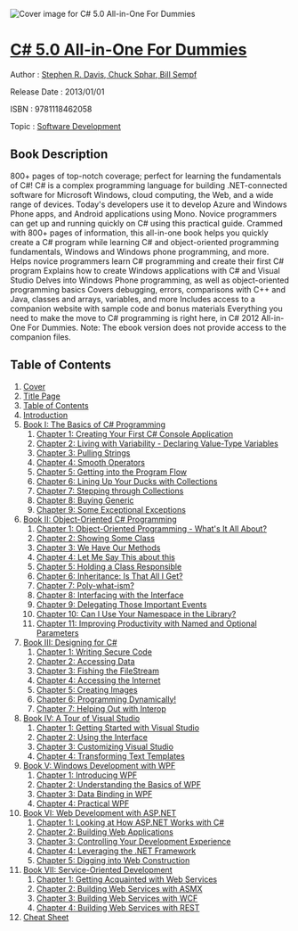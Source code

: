 ![Cover image for C# 5.0 All-in-One For Dummies](https://imgdetail.ebookreading.net/cover/cover/software_development/EB9781118462058.jpg)

[C# 5.0 All-in-One For Dummies](https://ebookreading.net/view/book/C%23+5.0+All-in-One+For+Dummies-EB9781118462058_1.html "C# 5.0 All-in-One For Dummies")
====================================================================================================================

Author : [Stephen R. Davis](https://ebookreading.net/search/author/Stephen+R.+Davis),[ Chuck Sphar](https://ebookreading.net/search/author/+Chuck+Sphar),[ Bill Sempf](https://ebookreading.net/search/author/+Bill+Sempf)

Release Date : 2013/01/01

ISBN : 9781118462058

Topic : [Software Development](https://ebookreading.net/search/category/software-development)

Book Description
-----------------

800+ pages of top-notch coverage; perfect for learning the fundamentals of C#!
C# is a complex programming language for building .NET-connected software for Microsoft Windows, cloud computing, the Web, and a wide range of devices. Today's developers use it to develop Azure and Windows Phone apps, and Android applications using Mono.  Novice programmers can get up and running quickly on C# using this practical guide. Crammed with 800+ pages of information, this all-in-one book helps you quickly create a C# program while learning C# and object-oriented programming fundamentals, Windows and Windows phone programming, and more.
Helps novice programmers learn C# programming and create their first C# program
Explains how to create Windows applications with C# and Visual Studio
Delves into Windows Phone programming, as well as object-oriented programming basics
Covers debugging, errors, comparisons with C++ and Java, classes and arrays, variables, and more
Includes access to a companion website with sample code and bonus materials
Everything you need to make the move to C# programming is right here, in C# 2012 All-in-One For Dummies.
Note: The ebook version does not provide access to the companion files.
              
Table of Contents
-----------------

1. [Cover](https://ebookreading.net/view/book/C%23+5.0+All-in-One+For+Dummies-EB9781118462058_1.html)
1. [Title Page](https://ebookreading.net/view/book/C%23+5.0+All-in-One+For+Dummies-EB9781118462058_2.html)
1. [Table of Contents](https://ebookreading.net/view/book/C%23+5.0+All-in-One+For+Dummies-EB9781118462058_3.html)
1. [Introduction](https://ebookreading.net/view/book/C%23+5.0+All-in-One+For+Dummies-EB9781118462058_4.html)
1. [Book I: The Basics of C# Programming](https://ebookreading.net/view/book/C%23+5.0+All-in-One+For+Dummies-EB9781118462058_5.html)
    1. [Chapter 1: Creating Your First C# Console Application](https://ebookreading.net/view/book/C%23+5.0+All-in-One+For+Dummies-EB9781118462058_6.html)
    1. [Chapter 2: Living with Variability - Declaring Value-Type Variables](https://ebookreading.net/view/book/C%23+5.0+All-in-One+For+Dummies-EB9781118462058_7.html)
    1. [Chapter 3: Pulling Strings](https://ebookreading.net/view/book/C%23+5.0+All-in-One+For+Dummies-EB9781118462058_8.html)
    1. [Chapter 4: Smooth Operators](https://ebookreading.net/view/book/C%23+5.0+All-in-One+For+Dummies-EB9781118462058_9.html)
    1. [Chapter 5: Getting into the Program Flow](https://ebookreading.net/view/book/C%23+5.0+All-in-One+For+Dummies-EB9781118462058_10.html)
    1. [Chapter 6: Lining Up Your Ducks with Collections](https://ebookreading.net/view/book/C%23+5.0+All-in-One+For+Dummies-EB9781118462058_11.html)
    1. [Chapter 7: Stepping through Collections](https://ebookreading.net/view/book/C%23+5.0+All-in-One+For+Dummies-EB9781118462058_12.html)
    1. [Chapter 8: Buying Generic](https://ebookreading.net/view/book/C%23+5.0+All-in-One+For+Dummies-EB9781118462058_13.html)
    1. [Chapter 9: Some Exceptional Exceptions](https://ebookreading.net/view/book/C%23+5.0+All-in-One+For+Dummies-EB9781118462058_14.html)
1. [Book II: Object-Oriented C# Programming](https://ebookreading.net/view/book/C%23+5.0+All-in-One+For+Dummies-EB9781118462058_15.html)
    1. [Chapter 1: Object-Oriented Programming - What&#39;s It All About?](https://ebookreading.net/view/book/C%23+5.0+All-in-One+For+Dummies-EB9781118462058_16.html)
    1. [Chapter 2: Showing Some Class](https://ebookreading.net/view/book/C%23+5.0+All-in-One+For+Dummies-EB9781118462058_17.html)
    1. [Chapter 3: We Have Our Methods](https://ebookreading.net/view/book/C%23+5.0+All-in-One+For+Dummies-EB9781118462058_18.html)
    1. [Chapter 4: Let Me Say This about this](https://ebookreading.net/view/book/C%23+5.0+All-in-One+For+Dummies-EB9781118462058_19.html)
    1. [Chapter 5: Holding a Class Responsible](https://ebookreading.net/view/book/C%23+5.0+All-in-One+For+Dummies-EB9781118462058_20.html)
    1. [Chapter 6: Inheritance: Is That All I Get?](https://ebookreading.net/view/book/C%23+5.0+All-in-One+For+Dummies-EB9781118462058_21.html)
    1. [Chapter 7: Poly-what-ism?](https://ebookreading.net/view/book/C%23+5.0+All-in-One+For+Dummies-EB9781118462058_22.html)
    1. [Chapter 8: Interfacing with the Interface](https://ebookreading.net/view/book/C%23+5.0+All-in-One+For+Dummies-EB9781118462058_23.html)
    1. [Chapter 9: Delegating Those Important Events](https://ebookreading.net/view/book/C%23+5.0+All-in-One+For+Dummies-EB9781118462058_24.html)
    1. [Chapter 10: Can I Use Your Namespace in the Library?](https://ebookreading.net/view/book/C%23+5.0+All-in-One+For+Dummies-EB9781118462058_25.html)
    1. [Chapter 11: Improving Productivity with Named and Optional Parameters](https://ebookreading.net/view/book/C%23+5.0+All-in-One+For+Dummies-EB9781118462058_26.html)
1. [Book III: Designing for C#](https://ebookreading.net/view/book/C%23+5.0+All-in-One+For+Dummies-EB9781118462058_27.html)
    1. [Chapter 1: Writing Secure Code](https://ebookreading.net/view/book/C%23+5.0+All-in-One+For+Dummies-EB9781118462058_28.html)
    1. [Chapter 2: Accessing Data](https://ebookreading.net/view/book/C%23+5.0+All-in-One+For+Dummies-EB9781118462058_29.html)
    1. [Chapter 3: Fishing the FileStream](https://ebookreading.net/view/book/C%23+5.0+All-in-One+For+Dummies-EB9781118462058_30.html)
    1. [Chapter 4: Accessing the Internet](https://ebookreading.net/view/book/C%23+5.0+All-in-One+For+Dummies-EB9781118462058_31.html)
    1. [Chapter 5: Creating Images](https://ebookreading.net/view/book/C%23+5.0+All-in-One+For+Dummies-EB9781118462058_32.html)
    1. [Chapter 6: Programming Dynamically!](https://ebookreading.net/view/book/C%23+5.0+All-in-One+For+Dummies-EB9781118462058_33.html)
    1. [Chapter 7: Helping Out with Interop](https://ebookreading.net/view/book/C%23+5.0+All-in-One+For+Dummies-EB9781118462058_34.html)
1. [Book IV: A Tour of Visual Studio](https://ebookreading.net/view/book/C%23+5.0+All-in-One+For+Dummies-EB9781118462058_35.html)
    1. [Chapter 1: Getting Started with Visual Studio](https://ebookreading.net/view/book/C%23+5.0+All-in-One+For+Dummies-EB9781118462058_36.html)
    1. [Chapter 2: Using the Interface](https://ebookreading.net/view/book/C%23+5.0+All-in-One+For+Dummies-EB9781118462058_37.html)
    1. [Chapter 3: Customizing Visual Studio](https://ebookreading.net/view/book/C%23+5.0+All-in-One+For+Dummies-EB9781118462058_38.html)
    1. [Chapter 4: Transforming Text Templates](https://ebookreading.net/view/book/C%23+5.0+All-in-One+For+Dummies-EB9781118462058_39.html)
1. [Book V: Windows Development with WPF](https://ebookreading.net/view/book/C%23+5.0+All-in-One+For+Dummies-EB9781118462058_40.html)
    1. [Chapter 1: Introducing WPF](https://ebookreading.net/view/book/C%23+5.0+All-in-One+For+Dummies-EB9781118462058_41.html)
    1. [Chapter 2: Understanding the Basics of WPF](https://ebookreading.net/view/book/C%23+5.0+All-in-One+For+Dummies-EB9781118462058_42.html)
    1. [Chapter 3: Data Binding in WPF](https://ebookreading.net/view/book/C%23+5.0+All-in-One+For+Dummies-EB9781118462058_43.html)
    1. [Chapter 4: Practical WPF](https://ebookreading.net/view/book/C%23+5.0+All-in-One+For+Dummies-EB9781118462058_44.html)
1. [Book VI: Web Development with ASP.NET](https://ebookreading.net/view/book/C%23+5.0+All-in-One+For+Dummies-EB9781118462058_45.html)
    1. [Chapter 1: Looking at How ASP.NET Works with C#](https://ebookreading.net/view/book/C%23+5.0+All-in-One+For+Dummies-EB9781118462058_46.html)
    1. [Chapter 2: Building Web Applications](https://ebookreading.net/view/book/C%23+5.0+All-in-One+For+Dummies-EB9781118462058_47.html)
    1. [Chapter 3: Controlling Your Development Experience](https://ebookreading.net/view/book/C%23+5.0+All-in-One+For+Dummies-EB9781118462058_48.html)
    1. [Chapter 4: Leveraging the .NET Framework](https://ebookreading.net/view/book/C%23+5.0+All-in-One+For+Dummies-EB9781118462058_49.html)
    1. [Chapter 5: Digging into Web Construction](https://ebookreading.net/view/book/C%23+5.0+All-in-One+For+Dummies-EB9781118462058_50.html)
1. [Book VII: Service-Oriented Development](https://ebookreading.net/view/book/C%23+5.0+All-in-One+For+Dummies-EB9781118462058_51.html)
    1. [Chapter 1: Getting Acquainted with Web Services](https://ebookreading.net/view/book/C%23+5.0+All-in-One+For+Dummies-EB9781118462058_52.html)
    1. [Chapter 2: Building Web Services with ASMX](https://ebookreading.net/view/book/C%23+5.0+All-in-One+For+Dummies-EB9781118462058_53.html)
    1. [Chapter 3: Building Web Services with WCF](https://ebookreading.net/view/book/C%23+5.0+All-in-One+For+Dummies-EB9781118462058_54.html)
    1. [Chapter 4: Building Web Services with REST](https://ebookreading.net/view/book/C%23+5.0+All-in-One+For+Dummies-EB9781118462058_55.html)
1. [Cheat Sheet](https://ebookreading.net/view/book/C%23+5.0+All-in-One+For+Dummies-EB9781118462058_56.html)
